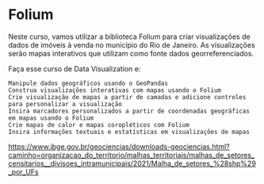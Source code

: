 # Folium


Neste curso, vamos utilizar a biblioteca Folium para criar visualizações de dados de imóveis à venda no município do Rio de Janeiro. As visualizações serão mapas interativos que utilizam como fonte dados georreferenciados.


Faça esse curso de Data Visualization e:

    Manipule dados geográficos usando o GeoPandas
    Construa visualizações interativas com mapas usando o Folium
    Crie visualização de mapas a partir de camadas e adicione controles para personalizar a visualização
    Insira marcadores personalizados a partir de coordenadas geográficas em mapas usando o Folium
    Crie mapas de calor e mapas coropléticos com Folium
    Insira informações textuais e estatísticas em visualizações de mapas




<https://www.ibge.gov.br/geociencias/downloads-geociencias.html?caminho=organizacao_do_territorio/malhas_territoriais/malhas_de_setores_censitarios__divisoes_intramunicipais/2021/Malha_de_setores_%28shp%29_por_UFs>
